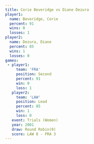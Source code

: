 ```yaml
---
title: Corie Beveridge vs Diane Dezura
player1:                
  name: Beveridge, Corie
  percent: 91           
  wins: 0               
  losses: 1             
player2:                
  name: Dezura, Diane   
  percent: 85           
  wins: 1               
  losses: 0             
games:
 - player1:          
     team: 'FRA'     
     position: Second
     percent: 91     
     win: 0          
     loss: 1         
   player2:        
     team: 'LAW'   
     position: Lead
     percent: 85   
     win: 1        
     loss: 0       
   event: Trials (Women)
   year: 2001           
   draw: Round Robin(9) 
   score: LAW 8 - FRA 3 
---
```

